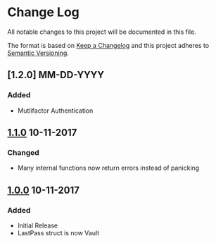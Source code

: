 Change Log
==========

All notable changes to this project will be documented in this file.

The format is based on [Keep a Changelog](http://keepachangelog.com/)
and this project adheres to [Semantic Versioning](http://semver.org/).

## [1.2.0] MM-DD-YYYY
### Added
- Mutlifactor Authentication

## [1.1.0] 10-11-2017
### Changed
- Many internal functions now return errors instead of panicking

## [1.0.0] 10-11-2017
### Added
- Initial Release
- LastPass struct is now Vault

[1.0.0]: https://github.com/while-loop/lastpass-go/releases/tag/v1.0.0
[1.1.0]: https://github.com/while-loop/lastpass-go/compare/v1.0.0...v1.1.0
[Unreleased]: https://github.com/while-loop/lastpass-go/compare/v1.1.0...master

[comment]: # (Added, Changed, Removed)
